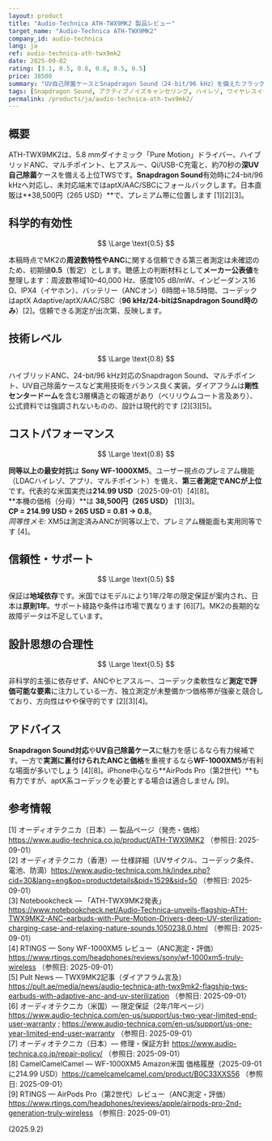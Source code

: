 ```yaml
---
layout: product
title: "Audio-Technica ATH-TWX9MK2 製品レビュー"
target_name: "Audio-Technica ATH-TWX9MK2"
company_id: audio-technica
lang: ja
ref: audio-technica-ath-twx9mk2
date: 2025-09-02
rating: [3.1, 0.5, 0.8, 0.8, 0.5, 0.5]
price: 38500
summary: "UV自己除菌ケースとSnapdragon Sound（24-bit/96 kHz）を備えたフラッグシップTWS。第三者測定が未整備のため確からしさは暫定評価で、強力な実測対抗の価格圧力を受けます。"
tags: [Snapdragon Sound, アクティブノイズキャンセリング, ハイレゾ, ワイヤレスイヤホン, 完全ワイヤレス]
permalink: /products/ja/audio-technica-ath-twx9mk2/
---
```

## 概要

ATH-TWX9MK2は、5.8 mmダイナミック「Pure Motion」ドライバー、ハイブリッドANC、マルチポイント、ヒアスルー、Qi/USB-C充電と、約70秒の**深UV自己除菌**ケースを備える上位TWSです。**Snapdragon Sound**有効時に24-bit/96 kHzへ対応し、未対応端末ではaptX/AAC/SBCにフォールバックします。日本直販は**38,500円（265 USD）**で、プレミアム帯に位置します [1][2][3]。

## 科学的有効性

$$ \Large \text{0.5} $$

本稿時点でMK2の**周波数特性やANC**に関する信頼できる第三者測定は未確認のため、初期値**0.5**（暫定）とします。聴感上の判断材料として**メーカー公表値**を整理します：周波数帯域10–40,000 Hz、感度105 dB/mW、インピーダンス16 Ω、IPX4（イヤホン）、バッテリー（ANCオン）6時間＋18.5時間、コーデックはaptX Adaptive/aptX/AAC/SBC（**96 kHz/24-bitはSnapdragon Sound時のみ**）[2]。信頼できる測定が出次第、反映します。

## 技術レベル

$$ \Large \text{0.8} $$

ハイブリッドANC、24-bit/96 kHz対応のSnapdragon Sound、マルチポイント、UV自己除菌ケースなど実用技術をバランス良く実装。ダイアフラムは**剛性センタードーム**を含む3層構造との報道があり（ベリリウムコート言及あり）、公式資料では強調されないものの、設計は現代的です [2][3][5]。

## コストパフォーマンス

$$ \Large \text{0.8} $$

**同等以上の最安対抗**は **Sony WF-1000XM5**。ユーザー視点のプレミアム機能（LDACハイレゾ、アプリ、マルチポイント）を備え、**第三者測定でANCが上位**です。代表的な米国実売は**214.99 USD**（2025-09-01）[4][8]。  
**本機の価格（分母）**は **38,500円（265 USD）** [1][3]。  
**CP = 214.99 USD ÷ 265 USD = 0.81 → 0.8**。  
*同等性メモ:* XM5は測定済みANCが同等以上で、プレミアム機能面も実用同等です [4]。

## 信頼性・サポート

$$ \Large \text{0.5} $$

保証は**地域依存**です。米国ではモデルにより1年/2年の限定保証が案内され、日本は**原則1年**。サポート経路や条件は市場で異なります [6][7]。MK2の長期的な故障データは不足しています。

## 設計思想の合理性

$$ \Large \text{0.5} $$

非科学的主張に依存せず、ANCやヒアスルー、コーデック柔軟性など**測定で評価可能な要素**に注力している一方、独立測定が未整備かつ価格帯が強豪と競合しており、方向性はやや保守的です [2][3][4]。

## アドバイス

**Snapdragon Sound対応**や**UV自己除菌ケース**に魅力を感じるなら有力候補です。一方で**実測に裏付けられたANCと価格**を重視するなら**WF-1000XM5**が有利な場面が多いでしょう [4][8]。iPhone中心なら**AirPods Pro（第2世代）**も有力ですが、aptX系コーデックを必要とする場合は適合しません [9]。

## 参考情報

[1] オーディオテクニカ（日本）— 製品ページ（発売・価格）https://www.audio-technica.co.jp/product/ATH-TWX9MK2 （参照日: 2025-09-01）  
[2] オーディオテクニカ（香港）— 仕様詳細（UVサイクル、コーデック条件、電池、防滴）https://www.audio-technica.com.hk/index.php?cid=30&lang=eng&op=productdetails&pid=1529&sid=50 （参照日: 2025-09-01）  
[3] Notebookcheck — 「ATH-TWX9MK2発表」https://www.notebookcheck.net/Audio-Technica-unveils-flagship-ATH-TWX9MK2-ANC-earbuds-with-Pure-Motion-Drivers-deep-UV-sterilization-charging-case-and-relaxing-nature-sounds.1050238.0.html （参照日: 2025-09-01）  
[4] RTINGS — Sony WF-1000XM5 レビュー（ANC測定・評価）https://www.rtings.com/headphones/reviews/sony/wf-1000xm5-truly-wireless （参照日: 2025-09-01）  
[5] Pult News — TWX9MK2記事（ダイアフラム言及）https://pult.ae/media/news/audio-technica-ath-twx9mk2-flagship-tws-earbuds-with-adaptive-anc-and-uv-sterilization （参照日: 2025-09-01）  
[6] オーディオテクニカ（米国）— 限定保証（2年/1年ページ）https://www.audio-technica.com/en-us/support/us-two-year-limited-end-user-warranty ; https://www.audio-technica.com/en-us/support/us-one-year-limited-end-user-warranty （参照日: 2025-09-01）  
[7] オーディオテクニカ（日本）— 修理・保証方針 https://www.audio-technica.co.jp/repair-policy/ （参照日: 2025-09-01）  
[8] CamelCamelCamel — WF-1000XM5 Amazon米国 価格履歴（2025-09-01に214.99 USD）https://camelcamelcamel.com/product/B0C33XXS56 （参照日: 2025-09-01）  
[9] RTINGS — AirPods Pro（第2世代）レビュー（ANC測定・評価）https://www.rtings.com/headphones/reviews/apple/airpods-pro-2nd-generation-truly-wireless （参照日: 2025-09-01）

(2025.9.2)

